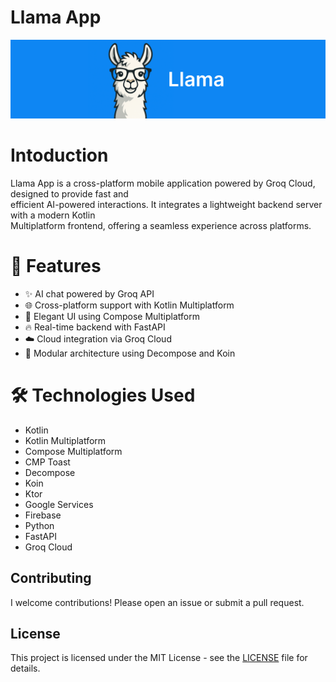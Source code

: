 # **Llama App**

<picture>
   <img alt="Llama" src="https://github.com/w1lderr/LLamaApp/blob/master/Frame%201.svg">
</picture>

# **Intoduction**

Llama App is a cross-platform mobile application powered by Groq Cloud, designed to provide fast and<br>
efficient AI-powered interactions. It integrates a lightweight backend server with a modern Kotlin<br>
Multiplatform frontend, offering a seamless experience across platforms.

# **🚀 Features**
- ✨ AI chat powered by Groq API
- 🌐 Cross-platform support with Kotlin Multiplatform
- 📱 Elegant UI using Compose Multiplatform
- 🔥 Real-time backend with FastAPI
- ☁️ Cloud integration via Groq Cloud
- 🧩 Modular architecture using Decompose and Koin

# **🛠️ Technologies Used**
- Kotlin
- Kotlin Multiplatform
- Compose Multiplatform
- CMP Toast
- Decompose
- Koin
- Ktor
- Google Services
- Firebase
- Python
- FastAPI
- Groq Cloud

## Contributing
I welcome contributions! Please open an issue or submit a pull request.

## License
This project is licensed under the MIT License - see the [LICENSE](LICENSE) file for details.
